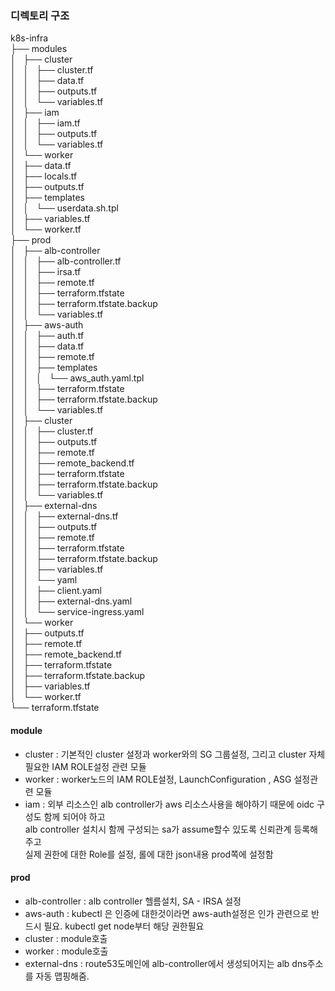 ### 디렉토리 구조

k8s-infra<br>
├── modules<br>
│   ├── cluster<br>
│   │   ├── cluster.tf<br>
│   │   ├── data.tf<br>
│   │   ├── outputs.tf<br>
│   │   └── variables.tf<br>
│   ├── iam<br>
│   │   ├── iam.tf<br>
│   │   ├── outputs.tf<br>
│   │   └── variables.tf<br>
│   └── worker<br>
│       ├── data.tf<br>
│       ├── locals.tf<br>
│       ├── outputs.tf<br>
│       ├── templates<br>
│       │   └── userdata.sh.tpl<br>
│       ├── variables.tf<br>
│       └── worker.tf<br>
├── prod<br>
│   ├── alb-controller<br>
│   │   ├── alb-controller.tf<br>
│   │   ├── irsa.tf<br>
│   │   ├── remote.tf<br>
│   │   ├── terraform.tfstate<br>
│   │   ├── terraform.tfstate.backup<br>
│   │   └── variables.tf<br>
│   ├── aws-auth<br>
│   │   ├── auth.tf<br>
│   │   ├── data.tf<br>
│   │   ├── remote.tf<br>
│   │   ├── templates<br>
│   │   │   └── aws_auth.yaml.tpl<br>
│   │   ├── terraform.tfstate<br>
│   │   ├── terraform.tfstate.backup<br>
│   │   └── variables.tf<br>
│   ├── cluster<br>
│   │   ├── cluster.tf<br>
│   │   ├── outputs.tf<br>
│   │   ├── remote.tf<br>
│   │   ├── remote_backend.tf<br>
│   │   ├── terraform.tfstate<br>
│   │   ├── terraform.tfstate.backup<br>
│   │   └── variables.tf<br>
│   ├── external-dns<br>
│   │   ├── external-dns.tf<br>
│   │   ├── outputs.tf<br>
│   │   ├── remote.tf<br>
│   │   ├── terraform.tfstate<br>
│   │   ├── terraform.tfstate.backup<br>
│   │   ├── variables.tf<br>
│   │   └── yaml<br>
│   │       ├── client.yaml<br>
│   │       ├── external-dns.yaml<br>
│   │       └── service-ingress.yaml<br>
│   └── worker<br>
│       ├── outputs.tf<br>
│       ├── remote.tf<br>
│       ├── remote_backend.tf<br>
│       ├── terraform.tfstate<br>
│       ├── terraform.tfstate.backup<br>
│       ├── variables.tf<br>
│       └── worker.tf<br>
└── terraform.tfstate<br>

#### module 
* cluster : 기본적인 cluster 설정과 worker와의 SG 그룹설정, 그리고 cluster 자체 필요한 IAM ROLE설정 관련 모듈<br>
* worker : worker노드의 IAM ROLE설정, LaunchConfiguration , ASG 설정관련 모듈<br>
* iam : 외부 리소스인 alb controller가 aws 리소스사용을 해야하기 때문에 oidc 구성도 함께 되어야 하고<br>
      alb controller 설치시 함께 구성되는 sa가 assume할수 있도록 신뢰관계 등록해주고<br>
      실제 권한에 대한 Role를 설정, 롤에 대한 json내용 prod쪽에 설정함<br>

#### prod
* alb-controller : alb controller 헬름설치, SA - IRSA 설정<br>
* aws-auth : kubectl 은 인증에 대한것이라면 aws-auth설정은 인가 관련으로 반드시 필요. kubectl get node부터 해당 권한필요<br>
* cluster : module호출<br>
* worker : module호출<br>
* external-dns : route53도메인에 alb-controller에서 생성되어지는 alb dns주소를 자동 맵핑해줌.
